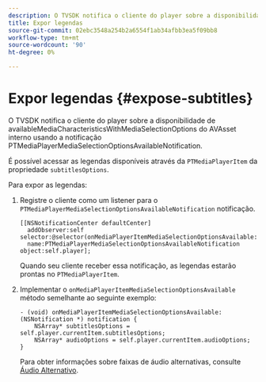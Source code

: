 ```yaml
---
description: O TVSDK notifica o cliente do player sobre a disponibilidade de availableMediaCharacteristicsWithMediaSelectionOptions do AVAsset interno usando a notificação PTMediaPlayerMediaSelectionOptionsAvailableNotification.
title: Expor legendas
source-git-commit: 02ebc3548a254b2a6554f1ab34afbb3ea5f09bb8
workflow-type: tm+mt
source-wordcount: '90'
ht-degree: 0%

---
```


# Expor legendas {#expose-subtitles}

O TVSDK notifica o cliente do player sobre a disponibilidade de availableMediaCharacteristicsWithMediaSelectionOptions do AVAsset interno usando a notificação PTMediaPlayerMediaSelectionOptionsAvailableNotification.

É possível acessar as legendas disponíveis através da `PTMediaPlayerItem` da propriedade `subtitlesOptions`.

Para expor as legendas:

1. Registre o cliente como um listener para o `PTMediaPlayerMediaSelectionOptionsAvailableNotification` notificação.

   ```
   [[NSNotificationCenter defaultCenter]  
     addObserver:self selector:@selector(onMediaPlayerItemMediaSelectionOptionsAvailable:)  
     name:PTMediaPlayerMediaSelectionOptionsAvailableNotification object:self.player];
   ```

   Quando seu cliente receber essa notificação, as legendas estarão prontas no `PTMediaPlayerItem`.
1. Implementar o `onMediaPlayerItemMediaSelectionOptionsAvailable` método semelhante ao seguinte exemplo:

   ```
   - (void) onMediaPlayerItemMediaSelectionOptionsAvailable:(NSNotification *) notification { 
       NSArray* subtitlesOptions = self.player.currentItem.subtitlesOptions; 
       NSArray* audioOptions = self.player.currentItem.audioOptions; 
   }
   ```

   Para obter informações sobre faixas de áudio alternativas, consulte  [Áudio Alternativo](../../alternate-audio/ios-3x-alternate-audio.md).
